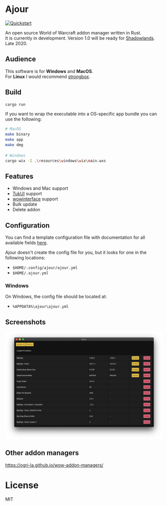 # Ajour

<a href="https://github.com/casperstorm/ajour/actions?query=Quickstart"><img alt="Quickstart" src="https://github.com/casperstorm/ajour/workflows/Quickstart/badge.svg?branch=master"></a>

An open source World of Warcraft addon manager written in Rust.  
It is currently in development. Version 1.0 will be ready for [Shadowlands](https://worldofwarcraft.com/en-us/shadowlands). Late 2020.

## Audience

This software is for **Windows** and **MacOS**.  
For **Linux** I would recommend [strongbox](https://github.com/ogri-la/strongbox).

## Build

```sh
cargo run
```

If you want to wrap the executable into a OS-specific app bundle you can use the following:

```sh
# MacOS
make binary
make app
make dmg

# Windows
cargo wix -I .\resources\windows\wix\main.wxs
```

## Features

- Windows and Mac support
- [TukUI](https://www.tukui.org/) support
- [wowinterface](wowinterface.com) support
- Bulk update
- Delete addon

## Configuration

You can find a template configuration file with documentation for all available fields [here](./ajour.yml).

Ajour doesn't create the config file for you, but it looks for one in the following locations:

- `$HOME/.config/ajour/ajour.yml`
- `$HOME/.ajour.yml`

### Windows

On Windows, the config file should be located at:

- `%APPDATA%\ajour\ajour.yml`

## Screenshots

![](./resources/screenshots/ajour-0.0.1.png)

## Other addon managers

https://ogri-la.github.io/wow-addon-managers/

# License

MIT
